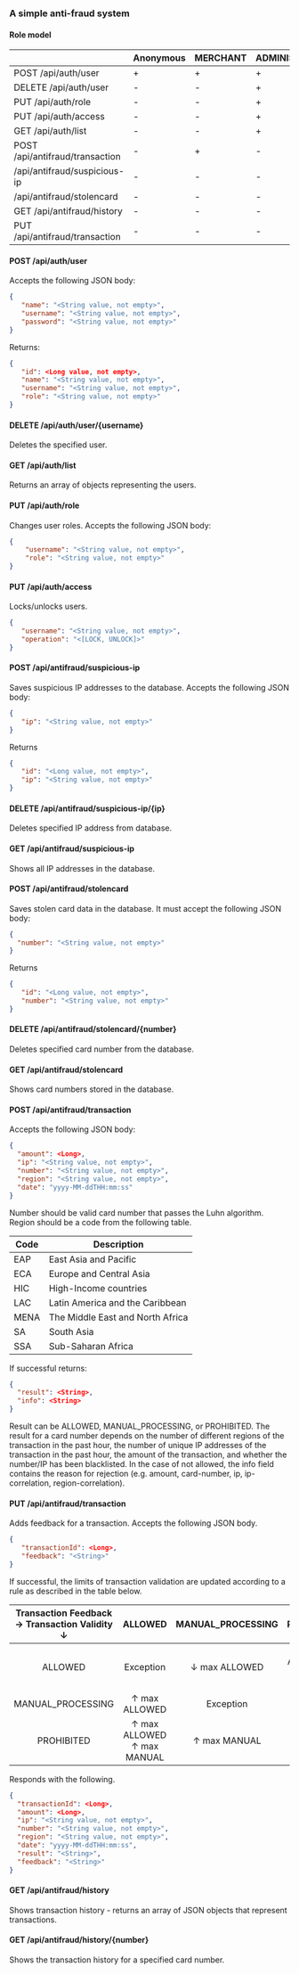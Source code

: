 ### A simple anti-fraud system

#### Role model
|                                 | Anonymous | MERCHANT | ADMINISTRATOR | SUPPORT |
|---------------------------------|-----------|----------|---------------|---------|
| POST /api/auth/user             | +         | +        | +             | +       |
| DELETE /api/auth/user           | -         | -        | +             | -       |
| PUT /api/auth/role              | -         | -        | +             | -       |
| PUT /api/auth/access            | -         | -        | +             | -       |
| GET /api/auth/list              | -         | -        | +             | +       |
| POST /api/antifraud/transaction | -         | +        | -             | -       |
| /api/antifraud/suspicious-ip    | -         | -        | -             | +       |
| /api/antifraud/stolencard       | -         | -        | -             | +       |
| GET /api/antifraud/history      | -         | -        | -             | +       |
| PUT /api/antifraud/transaction  | -         | -        | -             | +       |


#### POST /api/auth/user
Accepts the following JSON body:
```json
{
   "name": "<String value, not empty>",
   "username": "<String value, not empty>",
   "password": "<String value, not empty>"
}
```

Returns:
```json
{
   "id": <Long value, not empty>,
   "name": "<String value, not empty>",
   "username": "<String value, not empty>",
   "role": "<String value, not empty>"
}
```

#### DELETE /api/auth/user/{username}
Deletes the specified user.

#### GET /api/auth/list
Returns an array of objects representing the users.

#### PUT /api/auth/role 
Changes user roles. Accepts the following JSON body:
```json
{
    "username": "<String value, not empty>",
    "role": "<String value, not empty>"
}
```

#### PUT /api/auth/access
Locks/unlocks users.

```json
{
   "username": "<String value, not empty>",
   "operation": "<[LOCK, UNLOCK]>" 
}
```

#### POST /api/antifraud/suspicious-ip
Saves suspicious IP addresses to the database. Accepts the following JSON body:
```json
{
   "ip": "<String value, not empty>"
}
```

Returns
```json
{
   "id": "<Long value, not empty>",
   "ip": "<String value, not empty>"
}
```

#### DELETE /api/antifraud/suspicious-ip/{ip}
Deletes specified IP address from database. 

#### GET /api/antifraud/suspicious-ip
Shows all IP addresses in the database.

#### POST /api/antifraud/stolencard
Saves stolen card data in the database. It must accept the following JSON body:
```json
{
  "number": "<String value, not empty>"
}
```

Returns
```json
{
   "id": "<Long value, not empty>",
   "number": "<String value, not empty>"
}
```

#### DELETE /api/antifraud/stolencard/{number}
Deletes specified card number from the database.

#### GET /api/antifraud/stolencard
Shows card numbers stored in the database.

#### POST /api/antifraud/transaction
Accepts the following JSON body:
```json
{
  "amount": <Long>,
  "ip": "<String value, not empty>",
  "number": "<String value, not empty>",
  "region": "<String value, not empty>",
  "date": "yyyy-MM-ddTHH:mm:ss"
}
```
Number should be valid card number that passes the Luhn algorithm. 
Region should be a code from the following table.

| **Code** | **Description**                  |
|----------|----------------------------------|
| EAP      | East Asia and Pacific            |
| ECA      | Europe and Central Asia          |
| HIC      | High-Income countries            |
| LAC      | Latin America and the Caribbean  |
| MENA     | The Middle East and North Africa |
| SA       | South Asia                       |
| SSA      | Sub-Saharan Africa               |

If successful returns:
```json
{
  "result": <String>,
  "info": <String>
}
```
Result can be ALLOWED, MANUAL_PROCESSING, or PROHIBITED. 
The result for a card number depends on the number of different regions
of the transaction in the past hour, the number of unique IP addresses of the transaction
in the past hour, the amount of the transaction, and whether the number/IP has been blacklisted. In the case of not allowed, the info
field contains the reason for rejection (e.g. amount, card-number, ip, ip-correlation, region-correlation).

#### PUT /api/antifraud/transaction
Adds feedback for a transaction. Accepts the following JSON body. 
```json
{
   "transactionId": <Long>,
   "feedback": "<String>"
}
```

If successful, the limits of transaction validation are updated
according to a rule as described in the table below.

| Transaction Feedback → Transaction Validity ↓ |           ALLOWED          | MANUAL_PROCESSING |         PROHIBITED         |
|:---------------------------------------------:|:--------------------------:|:-----------------:|:--------------------------:|
|                    ALLOWED                    | Exception                  | ↓ max ALLOWED     | ↓ max ALLOWED ↓ max MANUAL |
|               MANUAL_PROCESSING               | ↑ max ALLOWED              | Exception         | ↓ max MANUAL               |
|                  PROHIBITED                   | ↑ max ALLOWED ↑ max MANUAL | ↑ max MANUAL      | Exception                  |

Responds with the following. 
```json
{
  "transactionId": <Long>,
  "amount": <Long>,
  "ip": "<String value, not empty>",
  "number": "<String value, not empty>",
  "region": "<String value, not empty>",
  "date": "yyyy-MM-ddTHH:mm:ss",
  "result": "<String>",
  "feedback": "<String>"
}
```

#### GET /api/antifraud/history
Shows transaction history - returns an array of JSON objects that represent
transactions. 

#### GET /api/antifraud/history/{number}
Shows the transaction history for a specified card number. 
